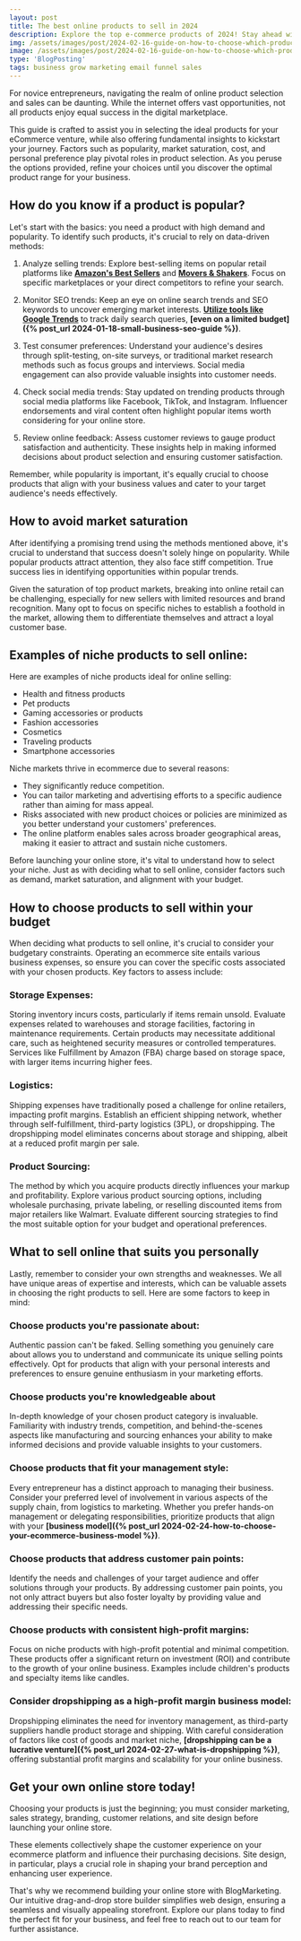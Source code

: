 ```yaml
---
layout: post
title: The best online products to sell in 2024
description: Explore the top e-commerce products of 2024! Stay ahead with trending gadgets and lifestyle items that meet consumer demands.
img: /assets/images/post/2024-02-16-guide-on-how-to-choose-which-products-to-sell-online/guide-on-how-to-choose-which-products-to-sell-online.jpg
image: /assets/images/post/2024-02-16-guide-on-how-to-choose-which-products-to-sell-online/guide-on-how-to-choose-which-products-to-sell-online.jpg
type: 'BlogPosting'
tags: business grow marketing email funnel sales
---
```


For novice entrepreneurs, navigating the realm of online product selection and sales can be daunting. While the internet offers vast opportunities, not all products enjoy equal success in the digital marketplace.

This guide is crafted to assist you in selecting the ideal products for your eCommerce venture, while also offering fundamental insights to kickstart your journey. Factors such as popularity, market saturation, cost, and personal preference play pivotal roles in product selection. As you peruse the options provided, refine your choices until you discover the optimal product range for your business.

## How do you know if a product is popular?
Let's start with the basics: you need a product with high demand and popularity. To identify such products, it's crucial to rely on data-driven methods:

1. Analyze selling trends: Explore best-selling items on popular retail platforms like **[Amazon's Best Sellers](https://www.amazon.com/Best-Sellers/zgbs)** and **[Movers & Shakers](https://www.amazon.com/gp/movers-and-shakers/ref=zg_bs_tab)**. Focus on specific marketplaces or your direct competitors to refine your search.

2. Monitor SEO trends: Keep an eye on online search trends and SEO keywords to uncover emerging market interests. **[Utilize tools like Google Trends](https://trends.google.com/trends)** to track daily search queries, **[even on a limited budget]({% post_url 2024-01-18-small-business-seo-guide %})**.

3. Test consumer preferences: Understand your audience's desires through split-testing, on-site surveys, or traditional market research methods such as focus groups and interviews. Social media engagement can also provide valuable insights into customer needs.

4. Check social media trends: Stay updated on trending products through social media platforms like Facebook, TikTok, and Instagram. Influencer endorsements and viral content often highlight popular items worth considering for your online store.

5. Review online feedback: Assess customer reviews to gauge product satisfaction and authenticity. These insights help in making informed decisions about product selection and ensuring customer satisfaction.

Remember, while popularity is important, it's equally crucial to choose products that align with your business values and cater to your target audience's needs effectively.

## How to avoid market saturation
After identifying a promising trend using the methods mentioned above, it's crucial to understand that success doesn't solely hinge on popularity. While popular products attract attention, they also face stiff competition. True success lies in identifying opportunities within popular trends.

Given the saturation of top product markets, breaking into online retail can be challenging, especially for new sellers with limited resources and brand recognition. Many opt to focus on specific niches to establish a foothold in the market, allowing them to differentiate themselves and attract a loyal customer base.

## Examples of niche products to sell online:
Here are examples of niche products ideal for online selling:

- Health and fitness products
- Pet products
- Gaming accessories or products
- Fashion accessories
- Cosmetics
- Traveling products
- Smartphone accessories

Niche markets thrive in ecommerce due to several reasons:

- They significantly reduce competition.
- You can tailor marketing and advertising efforts to a specific audience rather than aiming for mass appeal.
- Risks associated with new product choices or policies are minimized as you better understand your customers' preferences.
- The online platform enables sales across broader geographical areas, making it easier to attract and sustain niche customers.

Before launching your online store, it's vital to understand how to select your niche. Just as with deciding what to sell online, consider factors such as demand, market saturation, and alignment with your budget.

## How to choose products to sell within your budget
When deciding what products to sell online, it's crucial to consider your budgetary constraints. Operating an ecommerce site entails various business expenses, so ensure you can cover the specific costs associated with your chosen products. Key factors to assess include:

### Storage Expenses:
Storing inventory incurs costs, particularly if items remain unsold. Evaluate expenses related to warehouses and storage facilities, factoring in maintenance requirements. Certain products may necessitate additional care, such as heightened security measures or controlled temperatures. Services like Fulfillment by Amazon (FBA) charge based on storage space, with larger items incurring higher fees.

### Logistics:
Shipping expenses have traditionally posed a challenge for online retailers, impacting profit margins. Establish an efficient shipping network, whether through self-fulfillment, third-party logistics (3PL), or dropshipping. The dropshipping model eliminates concerns about storage and shipping, albeit at a reduced profit margin per sale.

### Product Sourcing:
The method by which you acquire products directly influences your markup and profitability. Explore various product sourcing options, including wholesale purchasing, private labeling, or reselling discounted items from major retailers like Walmart. Evaluate different sourcing strategies to find the most suitable option for your budget and operational preferences.

## What to sell online that suits you personally
Lastly, remember to consider your own strengths and weaknesses. We all have unique areas of expertise and interests, which can be valuable assets in choosing the right products to sell. Here are some factors to keep in mind:

### Choose products you're passionate about:
Authentic passion can't be faked. Selling something you genuinely care about allows you to understand and communicate its unique selling points effectively. Opt for products that align with your personal interests and preferences to ensure genuine enthusiasm in your marketing efforts.

### Choose products you're knowledgeable about
In-depth knowledge of your chosen product category is invaluable. Familiarity with industry trends, competition, and behind-the-scenes aspects like manufacturing and sourcing enhances your ability to make informed decisions and provide valuable insights to your customers.

### Choose products that fit your management style:
Every entrepreneur has a distinct approach to managing their business. Consider your preferred level of involvement in various aspects of the supply chain, from logistics to marketing. Whether you prefer hands-on management or delegating responsibilities, prioritize products that align with your **[business model]({% post_url 2024-02-24-how-to-choose-your-ecommerce-business-model %})**.

### Choose products that address customer pain points:
Identify the needs and challenges of your target audience and offer solutions through your products. By addressing customer pain points, you not only attract buyers but also foster loyalty by providing value and addressing their specific needs.

### Choose products with consistent high-profit margins:
Focus on niche products with high-profit potential and minimal competition. These products offer a significant return on investment (ROI) and contribute to the growth of your online business. Examples include children's products and specialty items like candles.

### Consider dropshipping as a high-profit margin business model:
Dropshipping eliminates the need for inventory management, as third-party suppliers handle product storage and shipping. With careful consideration of factors like cost of goods and market niche, **[dropshipping can be a lucrative venture]({% post_url 2024-02-27-what-is-dropshipping %})**, offering substantial profit margins and scalability for your online business.

## Get your own online store today!
Choosing your products is just the beginning; you must consider marketing, sales strategy, branding, customer relations, and site design before launching your online store.

These elements collectively shape the customer experience on your ecommerce platform and influence their purchasing decisions. Site design, in particular, plays a crucial role in shaping your brand perception and enhancing user experience. 

That's why we recommend building your online store with BlogMarketing. Our intuitive drag-and-drop store builder simplifies web design, ensuring a seamless and visually appealing storefront. Explore our plans today to find the perfect fit for your business, and feel free to reach out to our team for further assistance.

